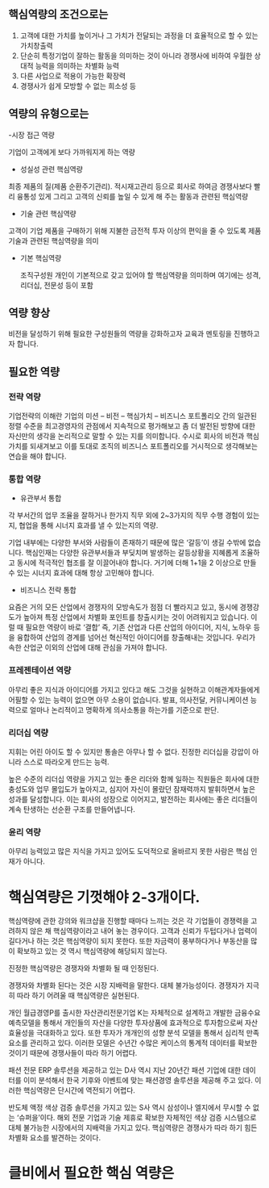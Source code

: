 
## 핵심역량의 조건으로는 

1. 고객에 대한 가치를 높이거나 그 가치가 전달되는 과정을 더 효율적으로 할 수 있는 가치창출력
2. 단순히 특정기업이 잘하는 활동을 의미하는 것이 아니라 경쟁사에 비하여 우월한 상대적 능력을 의미하는 차별화 능력
3. 다른 사업으로 적용이 가능한 확장력
4. 경쟁사가 쉽게 모방할 수 없는 희소성 등

## 역량의 유형으로는

-시장 접근 역량

기업이 고객에게 보다 가까워지게 하는 역량
 
- 성실성 관련 핵심역량

최종 제품의 질(제품 순환주기관리). 적시재고관리 등으로 회사로 하여금 경쟁사보다 빨리 융통성 있게 그리고 고객의 신뢰를 높일 수 있게 해 주는 활동과 관련된 핵심역량

- 기술 관련 핵심역량

고객이 기업 제품을 구매하기 위해 지불한 금전적 투자 이상의 편익을 줄 수 있도록 제품 기술과 관련된 핵심역량을 의미
  
- 기본 핵심역량

  조직구성원 개인이 기본적으로 갖고 있어야 할 핵심역량을 의미하며 여기에는 성격, 리더십, 전문성 등이 포함

## 역량 향상

비전을 달성하기 위해 필요한 구성원들의 역량을 강화하고자
교육과 멘토링을 진행하고자 합니다.

## 필요한 역량

### 전략 역량

기업전략의 이해란 기업의 미션 – 비전 – 핵심가치 – 비즈니스 포트폴리오 간의 일관된 정렬 수준을 최고경영자의 관점에서 지속적으로 평가해보고 좀 더 발전된 방향에 대한 자신만의 생각을 논리적으로 말할 수 있는 지를 의미합니다. 수시로 회사의 비전과 핵심가치를 되새겨보고 이를 토대로 조직의 비즈니스 포트폴리오를 거시적으로 생각해보는 연습을 해야 합니다.

### 통합 역량

- 유관부서 통합

각 부서간의 업무 조율을 잘하거나 한가지 직무 외에 2~3가지의 직무 수행 경험이 있는지, 협업을 통해 시너지 효과를 낼 수 있는지의 역량.

기업 내부에는 다양한 부서와 사람들이 존재하기 때문에 많은 ‘갈등’이 생길 수밖에 없습니다. 핵심인재는 다양한 유관부서들과 부딪치며 발생하는 갈등상황을 지혜롭게 조율하고 동시에 적극적인 협조를 잘 이끌어내야 합니다. 거기에 더해 1+1을 2 이상으로 만들 수 있는 시너지 효과에 대해 항상 고민해야 합니다.

- 비즈니스 전략 통합

요즘은 거의 모든 산업에서 경쟁자의 모방속도가 점점 더 빨라지고 있고, 동시에 경쟁강도가 높아져 특정 산업에서 차별화 포인트를 창출시키는 것이 어려워지고 있습니다. 이럴 때 필요한 역량이 바로 ‘결합’ 즉, 기존 산업과 다른 산업의 아이디어, 지식, 노하우 등을 융합하여 산업의 경계를 넘어선 혁신적인 아이디어를 창출해내는 것입니다. 우리가 속한 산업군 이외의 산업에 대해 관심을 가져야 합니다.

### 프레젠테이션 역량

아무리 좋은 지식과 아이디어를 가지고 있다고 해도 그것을 실현하고 이해관계자들에게 어필할 수 있는 능력이 없으면 아무 소용이 없습니다.
발표, 의사전달, 커뮤니케이션 능력으로 얼마나 논리적이고 명확하게 의사소통을 하는가를 기준으로 판단.

### 리더십 역량

지휘는 어린 아이도 할 수 있지만 통솔은 아무나 할 수 없다. 진정한 리더십을 강압이 아니라 스스로 따라오게 만드는 능력.

높은 수준의 리더십 역량을 가지고 있는 좋은 리더와 함께 일하는 직원들은 회사에 대한 충성도와 업무 몰입도가 높아지고, 심지어 자신이 몰랐던 잠재력까지 발휘하면서 높은 성과를 달성합니다. 이는 회사의 성장으로 이어지고, 발전하는 회사에는 좋은 리더들이 계속 탄생하는 선순환 구조를 만들어냅니다.

### 윤리 역량

아무리 능력있고 많은 지식을 가지고 있어도 도덕적으로 올바르지 못한 사람은 핵심 인재가 아니다.


# 핵심역량은 기껏해야 2-3개이다. 

핵심역량에 관한 강의와 워크샵을 진행할 때마다 느끼는 것은 각 기업들이 경쟁력을 고려하지 않은 채 핵심역량이라고 내어 놓는 경우이다. 고객과 신뢰가 두텁다거나 업력이 길다거나 하는 것은 핵심역량이 되지 못한다. 또한 자금력이 풍부하다거나 부동산을 많이 확보하고 있는 것 역시 핵심역량에 해당되지 않는다. 

진정한 핵심역량은 경쟁자와 차별화 될 때 인정된다. 

경쟁자와 차별화 된다는 것은 시장 지배력을 말한다. 대체 불가능성이다. 
경쟁자가 지극히 따라 하기 어려울 때 핵심역량은 실현된다. 

개인 월급경영P를 출시한 자산관리전문기업 K는 자체적으로 설계하고 개발한 금융수요예측모델을 통해서 개인들의 자산을 다양한 투자상품에 효과적으로 투자함으로써 자산효율성을 극대화하고 있다. 또한 투자가 개개인의 성향 분석 모델을 통해서 심리적 만족요소를 관리하고 있다. 이러한 모델은 수년간 수많은 케이스의 통계적 데이터를 확보한 것이기 때문에 경쟁사들이 따라 하기 어렵다. 

패션 전문 ERP 솔루션을 제공하고 있는 D사 역시 지난 20년간 패션 기업에 대한 데이터를 이미 분석해서 한국 기후와 이벤트에 맞는 패션경영 솔루션을 제공해 주고 있다. 이러한 핵심역량은 단시간에 역전되기 어렵다. 

반도체 액정 색상 검증 솔루션을 가지고 있는 S사 역시 삼성이나 엘지에서 무시할 수 없는 ‘슈퍼을’이다. 해외 전문 기업과 기술 제휴로 확보한 자체적인 색상 검증 시스템으로 대체 불가능한 시장에서의 지배력을 가지고 있다. 핵심역량은 경쟁사가 따라 하기 힘든 차별화 요소를 발견하는 것이다. 

# 클비에서 필요한 핵심 역량은 


